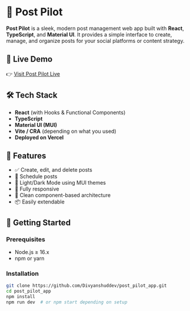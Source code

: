 # 🚀 Post Pilot

**Post Pilot** is a sleek, modern post management web app built with **React**, **TypeScript**, and **Material UI**. It provides a simple interface to create, manage, and organize posts for your social platforms or content strategy.

## 🔗 Live Demo

👉 [Visit Post Pilot Live](https://post-pilot-app.vercel.app/)

## 🛠️ Tech Stack

- **React** (with Hooks & Functional Components)
- **TypeScript**
- **Material UI (MUI)**
- **Vite / CRA** (depending on what you used)
- **Deployed on Vercel**

## 🎨 Features

- ✅ Create, edit, and delete posts  
- 📅 Schedule posts  
- 🌙 Light/Dark Mode using MUI themes  
- 📱 Fully responsive  
- 🧼 Clean component-based architecture  
- 📦 Easily extendable

## 🚀 Getting Started

### Prerequisites
- Node.js ≥ 16.x
- npm or yarn

### Installation

```bash
git clone https://github.com/Divyanshuddev/post_pilot_app.git
cd post_pilot_app
npm install
npm run dev  # or npm start depending on setup
